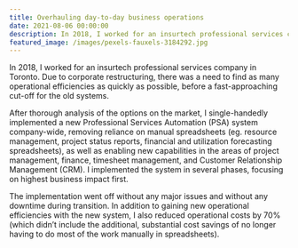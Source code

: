 ```yaml
---
title: Overhauling day-to-day business operations
date: 2021-08-06 00:00:00
description: In 2018, I worked for an insurtech professional services company in Toronto. Due to corporate restructuring, there was a need to find as many operational efficiencies as quickly as possible, before a fast-approaching cut-off for the old systems. I single-handedly implemented a new PSA system company-wide, removing reliance on manual spreadsheets, as well as enabling new capabilities in the areas of...
featured_image: /images/pexels-fauxels-3184292.jpg
---
```


In 2018, I worked for an insurtech professional services company in Toronto. Due to corporate restructuring, there was a need to find as many operational efficiencies as quickly as possible, before a fast-approaching cut-off for the old systems.

After thorough analysis of the options on the market, I single-handedly implemented a new Professional Services Automation (PSA) system company-wide, removing reliance on manual spreadsheets (eg. resource management, project status reports, financial and utilization forecasting spreadsheets), as well as enabling new capabilities in the areas of project management, finance, timesheet management, and Customer Relationship Management (CRM). I implemented the system in several phases, focusing on highest business impact first.

The implementation went off without any major issues and without any downtime during transition. In addition to gaining new operational efficiencies with the new system, I also reduced operational costs by 70% (which didn’t include the additional, substantial cost savings of no longer having to do most of the work manually in spreadsheets).